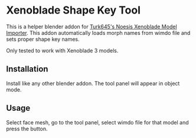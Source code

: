# Xenoblade Shape Key Tool
This is a helper blender addon for [Turk645's Noesis Xenoblade Model Importer](https://github.com/Turk645/Xenoblade-Switch-Model-Importer-Noesis). This addon automatically loads morph names from wimdo file and sets proper shape key names.

Only tested to work with Xenoblade 3 models.

## Installation
Install like any other blender addon. The tool panel will appear in object mode.

## Usage
Select face mesh, go to the tool panel, select wimdo file for that model and press the button.
